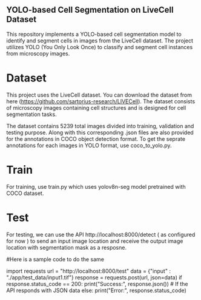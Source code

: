 ## YOLO-based Cell Segmentation on LiveCell Dataset

This repository implements a YOLO-based cell segmentation model to identify and segment cells in images from the LiveCell dataset. The project utilizes YOLO (You Only Look Once) to classify and segment cell instances from microscopy images.

# Dataset
This project uses the LiveCell dataset. You can download the dataset from here (https://github.com/sartorius-research/LIVECell). The dataset consists of microscopy images containing cell structures and is designed for cell segmentation tasks.


The dataset contains 5239 total images divided into training, validation and testing purpose. Along with this corresponding .json files are also provided for the annotations in COCO object detection format. To get the seprate annotations for each images in YOLO format, use coco_to_yolo.py. 

# Train
For training, use train.py which uses yolov8n-seg model pretrained with COCO dataset.

# Test
For testing, we can use the API http://localhost:8000/detect ( as configured for now ) to send an input image location and receive the output image location with segmentation mask as a resposne.

#Here is a sample code to do the same

import requests
url = "http://localhost:8000/test"
data = {"input" : "./app/test_data/input1.tif"}
response = requests.post(url, json=data)
if response.status_code == 200:
    print("Success:", response.json())  # If the API responds with JSON data
else:
    print("Error:", response.status_code)
